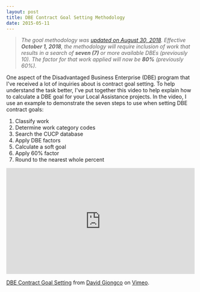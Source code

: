 ```yaml
---
layout: post
title: DBE Contract Goal Setting Methodology
date: 2015-05-11
---
```


> *The goal methodology was [updated on August 30, 2018](http://www.localassistanceblog.com/2018/08/30/dbe-contract-goal-methodology-update/). Effective **October 1, 2018**, the methodology will require inclusion of work that results in a search of **seven (7)** or more available DBEs (previously 10). The factor for that work applied will now be **80%** (previously 60%).*

One aspect of the Disadvantaged Business Enterprise (DBE) program that I've received a lot of inquiries about is contract goal setting. To help understand the task better, I've put together this video to help explain how to calculate a DBE goal for your Local Assistance projects. In the video, I use an example to demonstrate the seven steps to use when setting DBE contract goals:

1. Classify work
2. Determine work category codes
3. Search the CUCP database
4. Apply DBE factors
5. Calculate a soft goal
6. Apply 60% factor
7. Round to the nearest whole percent 

<div class="videoWrapper">
<iframe src="https://player.vimeo.com/video/127551624" width="500" height="281" frameborder="0" webkitallowfullscreen mozallowfullscreen allowfullscreen></iframe> <p><a href="https://vimeo.com/127551624">DBE Contract Goal Setting</a> from <a href="https://vimeo.com/user21723585">David Giongco</a> on <a href="https://vimeo.com">Vimeo</a>.</p>
</div>
